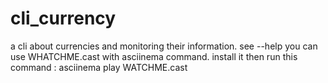 # cli_currency
a cli about currencies and monitoring their information.
see --help
you can use WHATCHME.cast with asciinema command.
install it then run this command : asciinema play WATCHME.cast